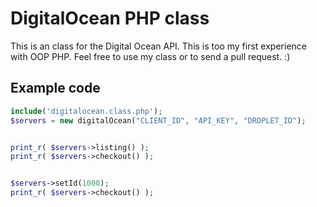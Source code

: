 DigitalOcean PHP class
============
This is an class for the Digital Ocean API. This is too my first experience with OOP PHP. Feel free to use my class or to send a pull request. :)

Example code
-------
```php
include('digitalocean.class.php');
$servers = new digitalOcean("CLIENT_ID", "API_KEY", "DROPLET_ID");


print_r( $servers->listing() );
print_r( $servers->checkout() );


$servers->setId(1000);
print_r( $servers->checkout() );
```